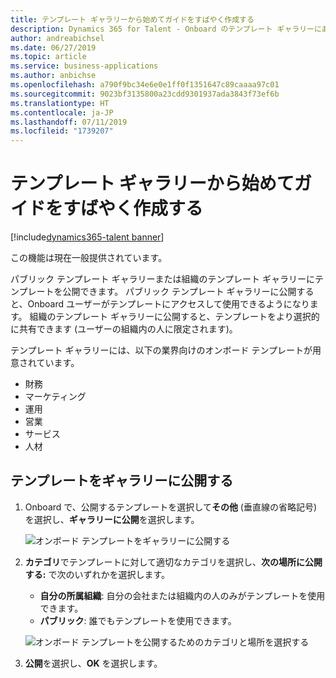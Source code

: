 ```yaml
---
title: テンプレート ギャラリーから始めてガイドをすばやく作成する
description: Dynamics 365 for Talent - Onboard のテンプレート ギャラリーにあるテンプレートを使用して、オンボーディング ガイドをすばやく作成します。
author: andreabichsel
ms.date: 06/27/2019
ms.topic: article
ms.service: business-applications
ms.author: anbichse
ms.openlocfilehash: a790f9bc34e6e0e1ff0f1351647c89caaaa97c01
ms.sourcegitcommit: 9023bf3135800a23cdd9301937ada3843f73ef6b
ms.translationtype: HT
ms.contentlocale: ja-JP
ms.lasthandoff: 07/11/2019
ms.locfileid: "1739207"
---
```

#  <a name="create-a-guide-quickly-by-starting-with-the-template-gallery"></a>テンプレート ギャラリーから始めてガイドをすばやく作成する

[!include[dynamics365-talent banner](../../includes/dynamics365-talent.md)]

この機能は現在一般提供されています。

パブリック テンプレート ギャラリーまたは組織のテンプレート ギャラリーにテンプレートを公開できます。 パブリック テンプレート ギャラリーに公開すると、Onboard ユーザーがテンプレートにアクセスして使用できるようになります。 組織のテンプレート ギャラリーに公開すると、テンプレートをより選択的に共有できます (ユーザーの組織内の人に限定されます)。 

テンプレート ギャラリーには、以下の業界向けのオンボード テンプレートが用意されています。

- 財務
- マーケティング
- 運用
- 営業
- サービス
- 人材

## <a name="publish-a-template-to-a-gallery"></a>テンプレートをギャラリーに公開する

1. Onboard で、公開するテンプレートを選択して**その他** (垂直線の省略記号) を選択し、**ギャラリーに公開**を選択します。

   ![オンボード テンプレートをギャラリーに公開する](../media/onboard-publish-template-to-gallery.png "オンボード テンプレートをギャラリーに公開する")
   
2. **カテゴリ**でテンプレートに対して適切なカテゴリを選択し、**次の場所に公開する:** で次のいずれかを選択します。

   - **自分の所属組織**: 自分の会社または組織内の人のみがテンプレートを使用できます。
   - **パブリック**: 誰でもテンプレートを使用できます。
   
   ![オンボード テンプレートを公開するためのカテゴリと場所を選択する](../media/onboard-publish-template-select-options.png "オンボード テンプレートを公開するためのカテゴリと場所を選択する")
   
3. **公開**を選択し、**OK** を選択します。   

